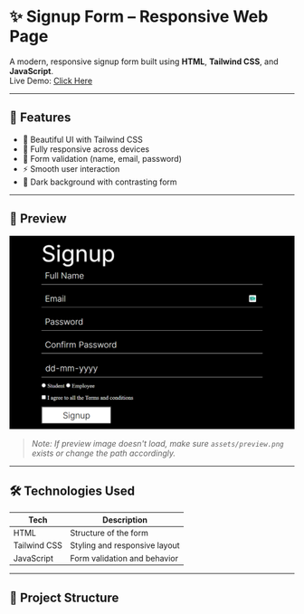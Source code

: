 # ✨ Signup Form – Responsive Web Page

A modern, responsive signup form built using **HTML**, **Tailwind CSS**, and **JavaScript**.  
Live Demo: [Click Here](https://abhisheksingh555-signup.netlify.app)

---

## 🚀 Features

- 🎨 Beautiful UI with Tailwind CSS
- 📱 Fully responsive across devices
- 🔐 Form validation (name, email, password)
- ⚡ Smooth user interaction
- 🌙 Dark background with contrasting form

---

## 📸 Preview

![Signup Preview](https://github.com/Abhisheksingh555/Signup/blob/main/preview.png)

> _Note: If preview image doesn't load, make sure `assets/preview.png` exists or change the path accordingly._

---

## 🛠️ Technologies Used

| Tech         | Description                    |
|--------------|--------------------------------|
| HTML         | Structure of the form          |
| Tailwind CSS | Styling and responsive layout  |
| JavaScript   | Form validation and behavior   |

---

## 📁 Project Structure

